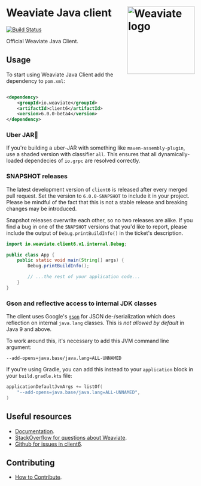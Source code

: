# Weaviate Java client  <img alt='Weaviate logo' src='https://raw.githubusercontent.com/weaviate/weaviate/19de0956c69b66c5552447e84d016f4fe29d12c9/docs/assets/weaviate-logo.png' width='180' align='right' />

[![Build Status](https://github.com/weaviate/java-client/actions/workflows/.github/workflows/test.yaml/badge.svg?branch=main)](https://github.com/weaviate/java-client/actions/workflows/.github/workflows/test.yaml)

Official Weaviate Java Client.

## Usage

To start using Weaviate Java Client add the dependency to `pom.xml`:

```xml

<dependency>
    <groupId>io.weaviate</groupId>
    <artifactId>client6</artifactId>
    <version>6.0.0-beta4</version>
</dependency>
```

### Uber JAR🫙

If you're building a uber-JAR with something like `maven-assembly-plugin`, use a shaded version with classifier `all`.
This ensures that all dynamically-loaded dependecies of `io.grpc` are resolved correctly.

### SNAPSHOT releases

The latest development version of `client6` is released after every merged pull request. Set the version to `6.0.0-SNAPSHOT` to include it in your project.
Please be mindful of the fact that this is not a stable release and breaking changes may be introduced.

Snapshot releases overwrite each other, so no two releases are alike. If you find a bug in one of the `SNAPSHOT` versions that you'd like to report, please include the output of `Debug.printBuildInfo()` in the ticket's description.

```java
import io.weaviate.client6.v1.internal.Debug;

public class App {
    public static void main(String[] args) {
        Debug.printBuildInfo();

        // ...the rest of your application code...
    }
}
```

### Gson and reflective access to internal JDK classes

The client uses Google's [`gson`](https://github.com/google/gson) for JSON de-/serialization which does reflection on internal `java.lang` classes. This is _not allowed by default_ in Java 9 and above.

To work around this, it's necessary to add this JVM command line argument:

```
--add-opens=java.base/java.lang=ALL-UNNAMED
```

If you're using Gradle, you can add this instead to your `application` block in your `build.gradle.kts` file:

```kotlin
applicationDefaultJvmArgs += listOf(
    "--add-opens=java.base/java.lang=ALL-UNNAMED",
)
```

## Useful resources

- [Documentation](https://weaviate.io/developers/weaviate/current/client-libraries/java.html).
- [StackOverflow for questions about Weaviate](https://stackoverflow.com/questions/tagged/weaviate).
- [Github for issues in client6](https://github.com/weaviate/java-client/issues).

## Contributing

- [How to Contribute](https://github.com/weaviate/java-client/blob/main/CONTRIBUTE.md).

